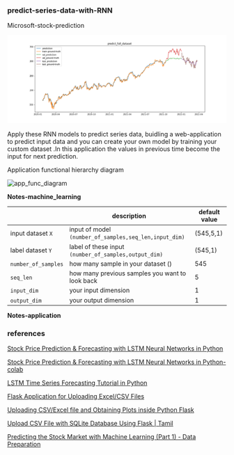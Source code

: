 ### predict-series-data-with-RNN

Microsoft-stock-prediction

![prediction](./imgs/MSFT_ppredict_full_dataset.png)

Apply these RNN models to predict series data, buidling a web-application to predict input data and you can create your own model by training your custom dataset .In this application the values in previous time become the input for next prediction.

Application functional hierarchy diagram

![app_func_diagram](app_func_diagram.png)

**Notes-machine_learning**

||description|default value|
|---|---|---|
|input dataset `X`| input of model `(number_of_samples,seq_len,input_dim)`|(545,5,1)|
|label dataset `Y`| label of these input `(number_of_samples,output_dim)`|(545,1)|
|`number_of_samples`| how many sample in your dataset ()|545|
|`seq_len`| how many previous samples you want to look back|5|
|`input_dim`| your input dimension|1|
|`output_dim`| your output dimension|1|

**Notes-application**

### references

[Stock Price Prediction & Forecasting with LSTM Neural Networks in Python](https://www.youtube.com/watch?v=CbTU92pbDKw&t=492s)

[Stock Price Prediction & Forecasting with LSTM Neural Networks in Python-colab](https://colab.research.google.com/drive/1Bk4zPQwAfzoSHZokKUefKL1s6lqmam6S?usp=sharing)

[LSTM Time Series Forecasting Tutorial in Python](https://www.youtube.com/watch?v=c0k-YLQGKjY)

[Flask Application for Uploading Excel/CSV Files](https://www.youtube.com/watch?v=tJKHrLzcopo)

[Uploading CSV/Excel file and Obtaining Plots inside Python Flask](https://www.youtube.com/watch?v=BAngpMIaZvM)

[Upload CSV File with SQLite Database Using Flask | Tamil](https://www.youtube.com/watch?v=YNzRBjW_HR4&t=215s)

[Predicting the Stock Market with Machine Learning (Part 1) - Data Preparation](https://www.youtube.com/watch?v=Hf-c4Y3OZnk&list=PLGxQQ15B6f3u3rNGzaBqvTd8g7PGTd2jO&index=1)

